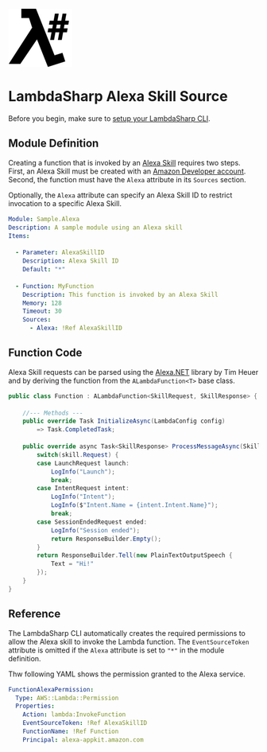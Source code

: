 ![λ#](../../Docs/images/LambdaSharpLogo.png)

# LambdaSharp Alexa Skill Source

Before you begin, make sure to [setup your LambdaSharp CLI](https://lambdasharp.net/articles/Setup.html).

## Module Definition

Creating a function that is invoked by an [Alexa Skill](https://developer.amazon.com/alexa-skills-kit) requires two steps. First, an Alexa Skill must be created with an [Amazon Developer account](https://developer.amazon.com/). Second, the function must have the `Alexa` attribute in its `Sources` section.

Optionally, the `Alexa` attribute can specify an Alexa Skill ID to restrict invocation to a specific Alexa Skill.

```yaml
Module: Sample.Alexa
Description: A sample module using an Alexa skill
Items:

  - Parameter: AlexaSkillID
    Description: Alexa Skill ID
    Default: "*"

  - Function: MyFunction
    Description: This function is invoked by an Alexa Skill
    Memory: 128
    Timeout: 30
    Sources:
      - Alexa: !Ref AlexaSkillID
```

## Function Code

Alexa Skill requests can be parsed using the [Alexa.NET](https://github.com/timheuer/alexa-skills-dotnet) library by Tim Heuer and by deriving the function from the `ALambdaFunction<T>` base class.

```csharp
public class Function : ALambdaFunction<SkillRequest, SkillResponse> {

    //--- Methods ---
    public override Task InitializeAsync(LambdaConfig config)
        => Task.CompletedTask;

    public override async Task<SkillResponse> ProcessMessageAsync(SkillRequest skill) {
        switch(skill.Request) {
        case LaunchRequest launch:
            LogInfo("Launch");
            break;
        case IntentRequest intent:
            LogInfo("Intent");
            LogInfo($"Intent.Name = {intent.Intent.Name}");
            break;
        case SessionEndedRequest ended:
            LogInfo("Session ended");
            return ResponseBuilder.Empty();
        }
        return ResponseBuilder.Tell(new PlainTextOutputSpeech {
            Text = "Hi!"
        });
    }
}
```

## Reference

The LambdaSharp CLI automatically creates the required permissions to allow the Alexa skill to invoke the Lambda function. The `EventSourceToken` attribute is omitted if the `Alexa` attribute is set to `"*"` in the module definition.

Thw following YAML shows the permission granted to the Alexa service.

```yaml
FunctionAlexaPermission:
  Type: AWS::Lambda::Permission
  Properties:
    Action: lambda:InvokeFunction
    EventSourceToken: !Ref AlexaSkillID
    FunctionName: !Ref Function
    Principal: alexa-appkit.amazon.com
```
